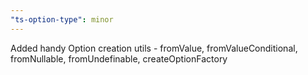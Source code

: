```yaml
---
"ts-option-type": minor
---
```


Added handy Option<T> creation utils - fromValue, fromValueConditional, fromNullable, fromUndefinable, createOptionFactory
